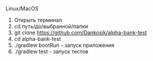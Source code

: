 Linux/MacOS

1) Открыть терминал
2) cd путь/до/выбранной/папки
3) git clone https://github.com/Dankosik/alpha-bank-test
4) cd alpha-bank-test
5) ./gradlew bootRun - запуск приложения
6) ./gradlew test - запуск тестов
